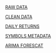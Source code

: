 
[RAW DATA]([https://www.youtube.com/watch?v=EWm7AnFVSAU](https://docs.google.com/spreadsheets/d/e/2PACX-1vQJhwKp9kXl0ta8NsK9oKwNOPw8pBNldvR2_am8SOuJidAuywapixZ03kL__IqAOZZUsX1ctCGd1lfp/pub?output=csv))

[CLEAN DATA](https://docs.google.com/spreadsheets/d/e/2PACX-1vQ5CdKArYSZRLwz_oUOt11DIdggIqw-r-g-A_-YGhcgzUrpvCpBKwbshEHMXjlHTPiZBVESaFWknrlw/pub?output=csv)

[DAILY RETURNS](https://docs.google.com/spreadsheets/d/e/2PACX-1vRf4KiEDVFN7UI55AWLFld0o-u2vcaDzcLwt1Dtw9_Oz5Xd9AL5fdUn_OGMnIxsR6BBS3baUFzGL0Wz/pub?output=csv)

[SYMBOLS METADATA](https://docs.google.com/spreadsheets/d/e/2PACX-1vQAvKRTAzVRICsIGBZRTjpVzLzDpNzRhHzZ4A7paOCqsHtNMaWHD9uLoDVuIR52SWBPNB0U2S8QKnU0/pub?output=csv)

[ARIMA FORESCAT](https://docs.google.com/spreadsheets/d/e/2PACX-1vQUEJBMKGicFhgS7GtZDsJ_ThOQr1e8mnnkoTUlAU7wlQu3LWFdfeJ7Z7O9AyKFkVvwLVkAXvlNCALE/pub?output=csv)


